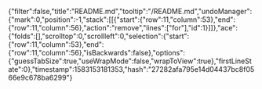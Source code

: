 {"filter":false,"title":"README.md","tooltip":"/README.md","undoManager":{"mark":0,"position":-1,"stack":[[{"start":{"row":11,"column":53},"end":{"row":11,"column":56},"action":"remove","lines":["for"],"id":1}]]},"ace":{"folds":[],"scrolltop":0,"scrollleft":0,"selection":{"start":{"row":11,"column":53},"end":{"row":11,"column":56},"isBackwards":false},"options":{"guessTabSize":true,"useWrapMode":false,"wrapToView":true},"firstLineState":0},"timestamp":1583153181353,"hash":"27282afa795e14d04437bc8f0566e9c678ba6299"}